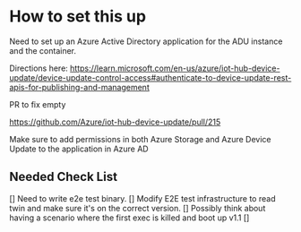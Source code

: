 # How to set this up

Need to set up an Azure Active Directory application for the ADU instance and the container.

Directions here: https://learn.microsoft.com/en-us/azure/iot-hub-device-update/device-update-control-access#authenticate-to-device-update-rest-apis-for-publishing-and-management

PR to fix empty

https://github.com/Azure/iot-hub-device-update/pull/215

Make sure to add permissions in both Azure Storage and Azure Device Update to the application in Azure AD


## Needed Check List

[] Need to write e2e test binary.
[] Modify E2E test infrastructure to read twin and make sure it's on the correct version.
    [] Possibly think about having a scenario where the first exec is killed and boot up v1.1
[] 
